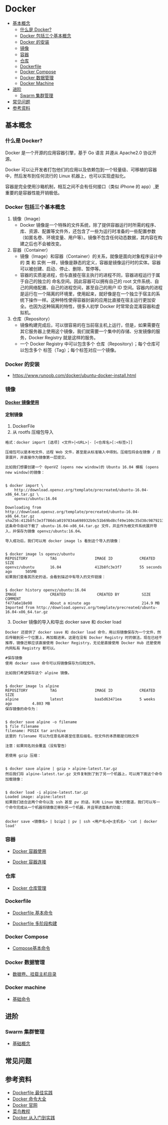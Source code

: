 # Docker
* [基本概念](#基本概念)
    - [什么是 Docker?](#什么是-Docker?)
    - [Docker 包括三个基本概念](#基本概念-2)
    - [Docker 的安装](#Docker-的安装)
    - [镜像](#镜像)
    - [容器](#容器)
    - [仓库](#仓库)
    - [Dockerfile](#Dockerfile)
    - [Docker Compose](#Docker-Compose)
    - [Docker 数据管理](#Docker-数据管理)
    - [Docker Machine](#Docker-Machine)
* [进阶](#进阶)
    - [Swarm 集群管理](#Swarm-集群管理)
* [常见问题](#常见问题)
* [参考资料](#参考资料)  

## 基本概念

### 什么是 Docker?
Docker 是一个开源的应用容器引擎，基于 Go 语言 并遵从 Apache2.0 协议开源。

Docker 可以让开发者打包他们的应用以及依赖包到一个轻量级、可移植的容器中，然后发布到任何流行的 Linux 机器上，也可以实现虚拟化。

容器是完全使用沙箱机制，相互之间不会有任何接口（类似 iPhone 的 app）,更重要的是容器性能开销极低。

### Docker 包括三个基本概念
1. 镜像（Image）
    - Docker 镜像是一个特殊的文件系统，除了提供容器运行时所需的程序、库、资源、配置等文件外，还包含了一些为运行时准备的一些配置参数（如匿名卷、环境变量、用户等）。镜像不包含任何动态数据，其内容在构建之后也不会被改变。
2. 容器（Container）
    - 镜像（Image）和容器（Container）的关系，就像是面向对象程序设计中的 类 和 实例 一样，镜像是静态的定义，容器是镜像运行时的实体。容器可以被创建、启动、停止、删除、暂停等。
    - 容器的实质是进程，但与直接在宿主执行的进程不同，容器进程运行于属于自己的独立的 命名空间。因此容器可以拥有自己的 root 文件系统、自己的网络配置、自己的进程空间，甚至自己的用户 ID 空间。容器内的进程是运行在一个隔离的环境里，使用起来，就好像是在一个独立于宿主的系统下操作一样。这种特性使得容器封装的应用比直接在宿主运行更加安全。也因为这种隔离的特性，很多人初学 Docker 时常常会混淆容器和虚拟机。
3. 仓库（Repository）
    - 镜像构建完成后，可以很容易的在当前宿主机上运行，但是，如果需要在其它服务器上使用这个镜像，我们就需要一个集中的存储、分发镜像的服务，Docker Registry 就是这样的服务。
    - 一个 Docker Registry 中可以包含多个 仓库（Repository）；每个仓库可以包含多个 标签（Tag）；每个标签对应一个镜像。

### Docker 的安装
- https://www.runoob.com/docker/ubuntu-docker-install.html

### 镜像

#### [Docker 镜像使用](https://www.runoob.com/docker/docker-image-usage.html)

#### 定制镜像
1. DockerFile
2. 从 rootfs 压缩包导入
```
格式：docker import [选项] <文件>|<URL>|- [<仓库名>[:<标签>]]
```
```
压缩包可以是本地文件、远程 Web 文件，甚至是从标准输入中得到。压缩包将会在镜像 / 目录展开，并直接作为镜像第一层提交。

比如我们想要创建一个 OpenVZ (opens new window)的 Ubuntu 16.04 模板 (opens new window)的镜像：


$ docker import \
    http://download.openvz.org/template/precreated/ubuntu-16.04-x86_64.tar.gz \
    openvz/ubuntu:16.04

Downloading from http://download.openvz.org/template/precreated/ubuntu-16.04-x86_64.tar.gz
sha256:412b8fc3e3f786dca0197834a698932b9c51b69bd8cf49e100c35d38c9879213
这条命令自动下载了 ubuntu-16.04-x86_64.tar.gz 文件，并且作为根文件系统展开导入，并保存为镜像 openvz/ubuntu:16.04。

导入成功后，我们可以用 docker image ls 看到这个导入的镜像：


$ docker image ls openvz/ubuntu
REPOSITORY          TAG                 IMAGE ID            CREATED             SIZE
openvz/ubuntu       16.04               412b8fc3e3f7        55 seconds ago      505MB
如果我们查看其历史的话，会看到描述中有导入的文件链接：


$ docker history openvz/ubuntu:16.04
IMAGE               CREATED              CREATED BY          SIZE                COMMENT
f477a6e18e98        About a minute ago                       214.9 MB            Imported from http://download.openvz.org/template/precreated/ubuntu-16.04-x86_64.tar.gz
```
3. Docker 镜像的导入和导出 docker save 和 docker load
```
Docker 还提供了 docker save 和 docker load 命令，用以将镜像保存为一个文件，然后传输到另一个位置上，再加载进来。这是在没有 Docker Registry 时的做法，现在已经不推荐，镜像迁移应该直接使用 Docker Registry，无论是直接使用 Docker Hub 还是使用内网私有 Registry 都可以。

#保存镜像
使用 docker save 命令可以将镜像保存为归档文件。

比如我们希望保存这个 alpine 镜像。


$ docker image ls alpine
REPOSITORY          TAG                 IMAGE ID            CREATED             SIZE
alpine              latest              baa5d63471ea        5 weeks ago         4.803 MB
保存镜像的命令为：


$ docker save alpine -o filename
$ file filename
filename: POSIX tar archive
这里的 filename 可以为任意名称甚至任意后缀名，但文件的本质都是归档文件

注意：如果同名则会覆盖（没有警告）

若使用 gzip 压缩：


$ docker save alpine | gzip > alpine-latest.tar.gz
然后我们将 alpine-latest.tar.gz 文件复制到了到了另一个机器上，可以用下面这个命令加载镜像：


$ docker load -i alpine-latest.tar.gz
Loaded image: alpine:latest
如果我们结合这两个命令以及 ssh 甚至 pv 的话，利用 Linux 强大的管道，我们可以写一个命令完成从一个机器将镜像迁移到另一个机器，并且带进度条的功能：


docker save <镜像名> | bzip2 | pv | ssh <用户名>@<主机名> 'cat | docker load'
```
### 容器

- [Docker 容器使用](https://www.runoob.com/docker/docker-container-usage.html)

- [Docker 容器连接](https://www.runoob.com/docker/docker-container-connection.html)

### 仓库

- [Docker 仓库管理](https://www.runoob.com/docker/docker-repository.html)

### Dockerfile

- [Dockerfile 基本命令](https://www.runoob.com/docker/docker-dockerfile.html)

- [Dockerfile 多阶段构建](https://yeasy.gitbook.io/docker_practice/image/multistage-builds)


### Docker Compose

- [Compose基本命令](https://www.runoob.com/docker/docker-compose.html)

### Docker 数据管理

- [数据卷、挂载主机目录](https://vuepress.mirror.docker-practice.com/data_management/)

### Docker machine

- [基础命令](https://www.runoob.com/docker/docker-machine.html)

## 进阶

### Swarm 集群管理

- [基础概念](https://vuepress.mirror.docker-practice.com/swarm_mode/)


## 常见问题

## 参考资料
- [Dockerfile 最佳实践](https://docs.docker.com/develop/develop-images/dockerfile_best-practices/)
- [Docker 命令大全](https://www.runoob.com/docker/docker-command-manual.html)
- [Docker 官网](https://www.docker.com)
- [菜鸟教程](https://www.runoob.com/docker/docker-tutorial.html)
- [Docker 从入门到实践](https://vuepress.mirror.docker-practice.com/)